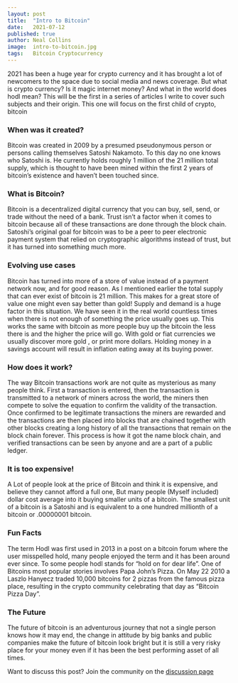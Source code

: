 ```yaml
---
layout: post
title:  "Intro to Bitcoin"
date:   2021-07-12
published: true
author: Neal Collins
image:  intro-to-bitcoin.jpg
tags:   Bitcoin Cryptocurrency
---
```

2021  has  been  a  huge  year  for  crypto  currency  and it  has  brought  a  lot  of  newcomers  to  the space  due  to  social  media  and  news  coverage. But  what is  crypto  currency?  Is  it  magic  internet money? And  what  in  the  world  does  hodl  mean?  This will  be  the  first  in  a  series  of  articles  I  write to  cover  such  subjects  and  their  origin.  This  one will  focus  on  the  first  child  of  crypto,  bitcoin
  
### When was it created?

Bitcoin  was  created  in  2009  by  a  presumed  pseudonymous person  or  persons  calling themselves  Satoshi  Nakamoto.  To  this  day  no  one  knows who  Satoshi  is.  He  currently  holds roughly  1  million  of  the  21  million  total  supply, which  is  thought  to  have  been  mined  within  the first  2  years  of  bitcoin’s  existence  and  haven’t  been touched  since.

### What is Bitcoin? 

Bitcoin  is  a  decentralized  digital  currency  that  you can  buy,  sell,  send,  or  trade  without  the  need of  a  bank.  Trust  isn’t  a  factor  when  it  comes  to  bitcoin because  all  of  these  transactions  are done  through  the  block  chain.  Satoshi’s  original  goal for  bitcoin  was  to  be  a  peer  to  peer electronic  payment  system  that  relied  on  cryptographic algorithms  instead  of  trust,  but  it  has turned  into  something  much  more.

### Evolving use cases

Bitcoin  has  turned  into  more  of  a  store  of  value  instead of  a  payment  network  now,  and  for  good reason.  As  I  mentioned  earlier  the  total  supply  that can  ever  exist  of  bitcoin  is  21  million.  This makes  for  a  great  store  of  value  one  might  even  say better  than  gold!  Supply  and  demand  is  a huge  factor  in  this  situation.  We  have  seen  it  in the  real  world  countless  times  when  there  is  not enough  of  something  the  price  usually  goes  up.  This works  the  same  with  bitcoin  as  more people  buy  up  the  bitcoin  the  less  there  is  and  the higher  the  price  will  go.  With  gold  or  fiat currencies  we  usually  discover  more  gold  ,  or  print more  dollars.  Holding  money  in  a  savings account  will  result  in  inflation  eating  away  at  its buying  power.

### How does it work?

The  way  Bitcoin  transactions  work  are  not  quite  as mysterious  as  many  people  think.  First  a transaction  is  entered,  then  the  transaction  is  transmitted to  a  network  of  miners  across  the world,  the  miners  then  compete  to  solve  the  equation to  confirm  the  validity  of  the  transaction. Once  confirmed  to  be  legitimate  transactions  the  miners are  rewarded  and  the  transactions  are then  placed  into  blocks  that  are  chained  together with  other  blocks  creating  a  long  history  of  all the  transactions  that  remain  on  the  block  chain  forever.  This  process  is  how  it  got  the  name block  chain,  and  verified  transactions  can  be  seen by  anyone  and  are  a  part  of  a  public  ledger.

### It is too expensive!

A Lot  of  people  look  at  the  price  of  Bitcoin  and  think it  is  expensive,  and  believe  they  cannot afford    a  full  one,  But  many  people  (Myself  included) dollar  cost  average  into  it  buying  smaller units  of  a  bitcoin.  The  smallest  unit  of  a  bitcoin is  a  Satoshi  and  is  equivalent  to  a  one  hundred millionth  of  a  bitcoin  or  .00000001  bitcoin.

### Fun Facts

The  term  Hodl  was  first  used  in  2013  in  a  post  on a  bitcoin  forum  where  the  user  misspelled hold,  many  people  enjoyed  the  term  and  it  has  been around  ever  since.  To  some  people  hodl stands  for  “hold  on  for  dear  life”.  One  of  Bitcoins most  popular  stories  involves  Papa  John’s Pizza.  On  May  22  2010  a  Laszlo  Hanyecz  traded  10,000 bitcoins  for  2  pizzas  from  the  famous pizza  place,  resulting  in  the  crypto  community  celebrating that  day  as  “Bitcoin  Pizza  Day”.

### The Future

The  future  of  bitcoin  is  an  adventurous  journey  that not  a  single  person  knows  how  it  may  end, the  change  in  attitude  by  big  banks  and  public  companies make  the  future  of  bitcoin  look  bright but  it  is  still  a  very  risky  place  for  your  money even  if  it  has  been  the  best  performing  asset  of  all times.

Want to discuss this post? Join the community on the [discussion page](https://github.com/investwithcredo/credo.community/discussions/17)
